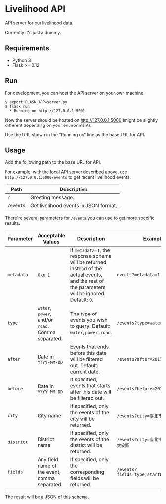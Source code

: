 # Livelihood API

API server for our livelihood data.

Currently it's just a dummy.

## Requirements

* Python 3
* Flask >= 0.12

## Run

For development, you can host the API server on your own machine.

    $ export FLASK_APP=server.py
    $ flask run
      * Running on http://127.0.0.1:5000

Now the server should be hosted on http://127.0.0.1:5000
(might be slightly different depending on your environment).

Use the URL shown in the "Running on" line as the base URL for API.

## Usage

Add the following path to the base URL for API.

For example, with the local API server described above, use
`http://127.0.0.1:5000/events` to get recent livelihood events.

| Path   | Description       |
| ------ | ------------------|
| `/`    | Greeting message. |
| `/events` | Get livelihood events in JSON format. |

There're several parameters for `/events` you can use to get more specific results.

Parameter | Acceptable Values | Description | Example
--------- | ----------------- | ----------- | -------
`metadata` | `0` or `1` | If `metadata=1`, the response schema will be returned instead of the actual events, and the rest of the parameters will be ignored. Default: `0`. | `events?metadata=1`
`type` | `water`, `power`, and/or `road`. Comma separated. | The type of events you wish to query. Default: `water,power,road`. | `/events?type=water,power`
`after` | Date in `YYYY-MM-DD` | Events that ends before this date will be filtered out. Default: current date.| `/events?after=2017-06-01`
`before` | Date in `YYYY-MM-DD` | If specified, events that starts after this date will be filtered out. | `/events?before=2017-06-02`
`city` | City name | If specified, only the events of the city will be returned. | `/events?city=臺北市`
`district` | District name | If specified, only the events of the district will be returned. | `/events?city=臺北市&district=大安區`
`fields` | Any field name of the event, comma separated. | If specified, only the corresponding fields will be returned. | `/events?fields=type,startDate,endDate`

The result will be a JSON of [this schema](response_schema.json).
